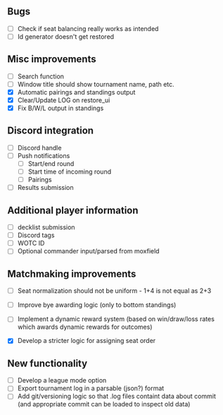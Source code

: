 ## Bugs
* [ ] Check if seat balancing really works as intended
* [ ] Id generator doesn't get restored

## Misc improvements
* [ ] Search function
* [ ] Window title should show tournament name, path etc.
* [x] Automatic pairings and standings output
* [x] Clear/Update LOG on restore_ui
* [x] Fix B/W/L output in standings

## Discord integration
* [ ] Discord handle
* [ ] Push notifications
	* [ ] Start/end round
	* [ ] Start time of incoming round
	* [ ] Pairings
* [ ] Results submission

## Additional player information
* [ ] decklist submission
* [ ] Discord tags
* [ ] WOTC ID
* [ ] Optional commander input/parsed from moxfield

## Matchmaking improvements
* [ ] Seat normalization should not be uniform - 1+4 is not equal as 2+3
* [ ] Improve bye awarding logic (only to bottom standings)
* [ ] Implement a dynamic reward system (based on win/draw/loss rates which awards dynamic rewards for outcomes)
* [x] Develop a stricter logic for assigning seat order


## New functionality
* [ ] Develop a league mode option
* [ ] Export tournament log in a parsable (json?) format
* [ ] Add git/versioning logic so that .log files containt data about commit (and appropriate commit can be loaded to inspect old data)